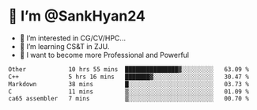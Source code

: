 # 👋 I’m @SankHyan24

- 👀 I’m interested in CG/CV/HPC...
- 🌱 I’m learning CS&T in ZJU.
- 💞️ I want to become more Professional and Powerful


<!---
SankHyan24/SankHyan24 is a ✨ special ✨ repository because its `README.md` (this file) appears on your GitHub profile.
You can click the Preview link to take a look at your changes.
--->
<!--START_SECTION:waka-->

```txt
Other            10 hrs 55 mins  ███████████████▓░░░░░░░░░   63.09 %
C++              5 hrs 16 mins   ███████▓░░░░░░░░░░░░░░░░░   30.47 %
Markdown         38 mins         █░░░░░░░░░░░░░░░░░░░░░░░░   03.73 %
C                11 mins         ▒░░░░░░░░░░░░░░░░░░░░░░░░   01.09 %
ca65 assembler   7 mins          ▒░░░░░░░░░░░░░░░░░░░░░░░░   00.70 %
```

<!--END_SECTION:waka-->

